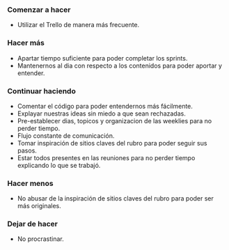 ### Comenzar a hacer

- Utilizar el Trello de manera más frecuente.

### Hacer más

- Apartar tiempo suficiente para poder completar los sprints.
- Mantenernos al dia con respecto a los contenidos para poder aportar y entender.

### Continuar haciendo

- Comentar el código para poder entendernos más fácilmente.
- Explayar nuestras ideas sin miedo a que sean rechazadas.
- Pre-establecer dias, topicos y organizacion de las weeklies para no perder tiempo.
- Flujo constante de comunicación.
- Tomar inspiración de sitios claves del rubro para poder seguir sus pasos.
- Estar todos presentes en las reuniones para no perder tiempo explicando lo que se trabajó.

### Hacer menos

- No abusar de la inspiración de sitios claves del rubro para poder ser más originales.

### Dejar de hacer

- No procrastinar.
